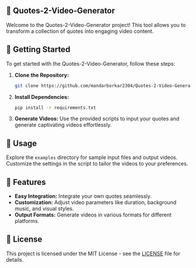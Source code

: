 ## 🎥 Quotes-2-Video-Generator

Welcome to the Quotes-2-Video-Generator project! This tool allows you to transform a collection of quotes into engaging video content. 

## 🚀 Getting Started

To get started with the Quotes-2-Video-Generator, follow these steps:

1. **Clone the Repository:**
   ```bash
   git clone https://github.com/mandarborkar2304/Quotes-2-Video-Generator.git
   ```

2. **Install Dependencies:**
   ```bash
   pip install -r requirements.txt
   ```

3. **Generate Videos:**
   Use the provided scripts to input your quotes and generate captivating videos effortlessly.

## 📜 Usage

Explore the `examples` directory for sample input files and output videos. Customize the settings in the script to tailor the videos to your preferences.

## 🤖 Features

- **Easy Integration:** Integrate your own quotes seamlessly.
- **Customization:** Adjust video parameters like duration, background music, and visual styles.
- **Output Formats:** Generate videos in various formats for different platforms.

## 📄 License

This project is licensed under the MIT License - see the [LICENSE](LICENSE) file for details.

